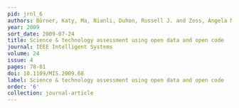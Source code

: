 ```yaml
---
pid: jrnl_6
authors: Börner, Katy, Ma, Nianli, Duhon, Russell J. and Zoss, Angela M.
year: 2009
sort_date: 2009-07-24
title: Science & technology assessment using open data and open code
journal: IEEE Intelligent Systems
volume: 24
issue: 4
pages: 78-81
doi: 10.1109/MIS.2009.68
label: Science & technology assessment using open data and open code
order: '6'
collection: journal-article
---
```

